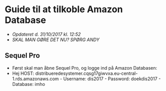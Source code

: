 # Guide til at tilkoble Amazon Database
- *Opdateret d. 31/10/2017 kl. 12:52*
- *SKAL MAN GØRE DET NU? SPØRG ANDY*

## Sequel Pro
- Først skal man åbne Sequel Pro, og logge ind på Amazon Databasen:
- Hej
  HOST: distribueredesystemer.cqsg17giwvxa.eu-central-1.rds.amazonaws.com
      - Username: dis2017
      - Password: doekdis2017
      - Database: imho










